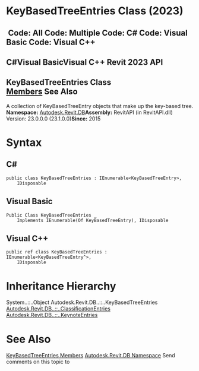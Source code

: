 # KeyBasedTreeEntries Class (2023)

﻿
 Code: All Code: Multiple Code: C# Code: Visual Basic Code: Visual C++   
---  
C#Visual BasicVisual C++
Revit 2023 API  
---  
KeyBasedTreeEntries Class  
[Members](8d4e9124-6a06-82c5-dcf8-8f17acbdad23.md "KeyBasedTreeEntries Members") See Also  
---  
A collection of KeyBasedTreeEntry objects that make up the key-based tree. 
**Namespace:** [Autodesk.Revit.DB](87546ba7-461b-c646-cbb1-2cb8f5bff8b2.md "Autodesk.Revit.DB Namespace")**Assembly:** RevitAPI (in RevitAPI.dll) Version: 23.0.0.0 (23.1.0.0)**Since:** 2015 
# Syntax
C#  
---  
```text
public class KeyBasedTreeEntries : IEnumerable<KeyBasedTreeEntry>, 
	IDisposable
```
  
Visual Basic  
---  
```text
Public Class KeyBasedTreeEntries _
	Implements IEnumerable(Of KeyBasedTreeEntry), IDisposable
```
  
Visual C++  
---  
```text
public ref class KeyBasedTreeEntries : IEnumerable<KeyBasedTreeEntry^>, 
	IDisposable
```
  
# Inheritance Hierarchy
System..::..Object Autodesk.Revit.DB..::..KeyBasedTreeEntries [Autodesk.Revit.DB..::..ClassificationEntries](8bfc4653-1957-0b05-c4da-c31268a22935.md "ClassificationEntries Class") [Autodesk.Revit.DB..::..KeynoteEntries](1463acbb-85c7-e0a8-81fd-c82360db72ef.md "KeynoteEntries Class")
# See Also
[KeyBasedTreeEntries Members](8d4e9124-6a06-82c5-dcf8-8f17acbdad23.md "KeyBasedTreeEntries Members")
[Autodesk.Revit.DB Namespace](87546ba7-461b-c646-cbb1-2cb8f5bff8b2.md "Autodesk.Revit.DB Namespace")
Send comments on this topic to 